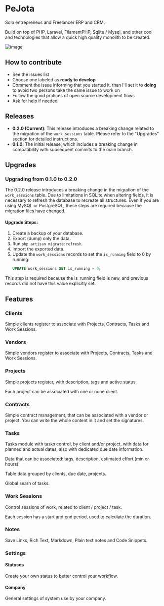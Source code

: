 # PeJota

Solo entrepreneus and Freelancer ERP and CRM.

Build on top of PHP, Laravel, FilamentPHP, Sqlite / Mysql, and other cool and technologies
that allow a quick high quality monolith to be created.

![image](https://github.com/user-attachments/assets/b859236d-6511-4e2f-96ad-b6278b57ab5d)


## How to contribute

- See the issues list
- Choose one labeled as **ready to develop**
- Comment the issue informing that you started it, than I'll set it to **doing** to avoid two persons take the same issue to work on
- Follow the good pratices of open source development flows
- Ask for help if needed

## Releases

- **0.2.0 (Current)**: This release introduces a breaking change related to the migration of the `work_sessions` table. Please refer to the "Upgrades" section for detailed instructions.
- **0.1.0**: The initial release, which includes a breaking change in compatibility with subsequent commits to the main branch.

## Upgrades

### Upgrading from 0.1.0 to 0.2.0

The 0.2.0 release introduces a breaking change in the migration of the `work_sessions` table. Due to limitations in SQLite when altering fields, it is necessary to refresh the database to recreate all structures. Even if you are using MySQL or PostgreSQL, these steps are required because the migration files have changed.

#### Upgrade Steps:

1. Create a backup of your database.
2. Export (dump) only the data.
3. Run `php artisan migrate:refresh`.
4. Import the exported data.
5. Update the `work_sessions` records to set the `is_running` field to 0 by running:
   ```sql
   UPDATE work_sessions SET is_running = 0;
   ```
   
This step is required because the is_running field is new, and previous records did not have this value explicitly set.

## Features

### Clients

Simple clients register to associate with Projects, Contracts, Tasks and Work Sessions.

### Vendors

Simple vendors register to associate with Projects, Contracts, Tasks and Work Sessions.

### Projects

Simple projects register, with description, tags and active status.

Each project can be associated with one or none client.

### Contracts

Simple contract management, that can be associated with a vendor or project. You can write the whole content in it and set the signatures.

### Tasks

Tasks module with tasks control, by client and/or project, with data for planned and actual dates, also with dedicated due date information.

Data that can be associated: tags, description, estimated effort (min or hours)

Table data grouped by clients, due date, projects.

Global searh of tasks.

### Work Sessions

Control sessions of work, related to client / project / task.

Each session has a start and end period, used to calculate the duration.

### Notes

Save Links, Rich Text, Markdown, Plain text notes and Code Snippets.

### Settings

#### Statuses

Create your own status to better control your workflow.

#### Company

General settings of system use by your company.
